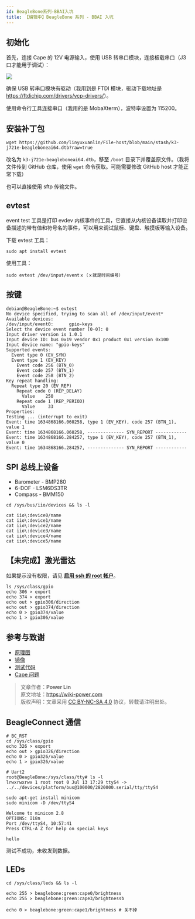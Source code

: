 ```yaml
---
id: BeagleBone系列-BBAI入坑
title: 【编辑中】BeagleBone 系列 - BBAI 入坑
---
```


## 初始化

首先，连接 Cape 的 12V 电源输入，使用 USB 转串口模块，连接板载串口（J3 口才能用于调试）：

![](https://wiki-media-1253965369.cos.ap-guangzhou.myqcloud.com/img/20211027164010.png)

确保 USB 转串口模块有驱动（我用到是 FTDI 模块，驱动下载地址是 <https://ftdichip.com/drivers/vcp-drivers/>）。

使用命令行工具连接串口（我用的是 MobaXterm），波特率设置为 115200。

## 安装补丁包

```shell
wget https://github.com/linyuxuanlin/File-host/blob/main/stash/k3-j721e-beagleboneai64.dtb?raw=true
```

改名为 `k3-j721e-beagleboneai64.dtb`，移至 `/boot` 目录下并覆盖原文件。（我将文件传到 GitHub 仓库，使用 `wget` 命令获取。可能需要修改 GitHub host 才能正常下载）

也可以直接使用 sftp 传输文件。

## evtest

event test 工具是打印 evdev 内核事件的工具，它直接从内核设备读取并打印设备描述的带有值和符号名的事件，可以用来调试鼠标、键盘、触摸板等输入设备。

下载 evtest 工具：

```shell
sudo apt install evtest
```

使用工具：

```shell
sudo evtest /dev/input/eventｘ（ｘ就是时间编号）
```

## 按键

```shell
debian@BeagleBone:~$ evtest
No device specified, trying to scan all of /dev/input/event*
Available devices:
/dev/input/event0:      gpio-keys
Select the device event number [0-0]: 0
Input driver version is 1.0.1
Input device ID: bus 0x19 vendor 0x1 product 0x1 version 0x100
Input device name: "gpio-keys"
Supported events:
  Event type 0 (EV_SYN)
  Event type 1 (EV_KEY)
    Event code 256 (BTN_0)
    Event code 257 (BTN_1)
    Event code 258 (BTN_2)
Key repeat handling:
  Repeat type 20 (EV_REP)
    Repeat code 0 (REP_DELAY)
      Value    250
    Repeat code 1 (REP_PERIOD)
      Value     33
Properties:
Testing ... (interrupt to exit)
Event: time 1634868166.060258, type 1 (EV_KEY), code 257 (BTN_1), value 1
Event: time 1634868166.060258, -------------- SYN_REPORT ------------
Event: time 1634868166.284257, type 1 (EV_KEY), code 257 (BTN_1), value 0
Event: time 1634868166.284257, -------------- SYN_REPORT ------------
```

## SPI 总线上设备

- Barometer - BMP280
- 6-DOF - LSM6DS3TR
- Compass - BMM150

```shell
cd /sys/bus/iio/devices && ls -l

cat iio\:device0/name
cat iio\:device1/name
cat iio\:device2/name
cat iio\:device3/name
cat iio\:device4/name
cat iio\:device5/name
```

## 【未完成】激光雷达

如果提示没有权限，请见 [**启用 ssh 的 root 帐户**](https://wiki-power.com/BeagleBone%E7%B3%BB%E5%88%97-%E5%9F%BA%E6%9C%AC%E5%8F%82%E6%95%B0%E4%B8%8E%E7%8E%AF%E5%A2%83%E9%85%8D%E7%BD%AE#%E5%90%AF%E7%94%A8-ssh-%E7%9A%84-root-%E5%B8%90%E6%88%B7)。

```shell
ls /sys/class/gpio
echo 306 > export
echo 374 > export
echo out > gpio306/direction
echo out > gpio374/direction
echo 0 > gpio374/value
echo 1 > gpio306/value
```

## 参考与致谢

- [原理图](file:///C:/Users/Power/Projects/Internship_at_Seeed/Projects/Robotics_Cape_Rev2/Reference/BeagleBone%20AI%20TDA4VM_SCH_V1.0_210805.pdf)
- [镜像](https://rcn-ee.net/rootfs/debian-arm64/)
- [测试代码](https://gitee.com/gary87m/notes_seeed/blob/master/BBAI_Robotics%20Cape.md)
- [Cape 问题](https://docs.qq.com/sheet/DU1BBZnNORlJhRG5w)

> 文章作者：**Power Lin**  
> 原文地址：<https://wiki-power.com>  
> 版权声明：文章采用 [CC BY-NC-SA 4.0](https://creativecommons.org/licenses/by/4.0/deed.zh) 协议，转载请注明出处。

## BeagleConnect 通信

```shell
# BC_RST
cd /sys/class/gpio
echo 326 > export
echo out > gpio326/direction
echo 0 > gpio326/value
echo 1 > gpio326/value

# Uart2
root@BeagleBone:/sys/class/tty# ls -l
lrwxrwxrwx 1 root root 0 Jul 13 17:29 ttyS4 -> ../../devices/platform/bus@100000/2820000.serial/tty/ttyS4

sudo apt-get install minicom
sudo minicom -D /dev/ttyS4

Welcome to minicom 2.8
OPTIONS: I18n
Port /dev/ttyS4, 10:57:41
Press CTRL-A Z for help on special keys

hello
```

测试不成功，未收发到数据。

## LEDs

```shell
cd /sys/class/leds && ls -l

echo 255 > beaglebone:green:cape0/brightness
echo 255 > beaglebone:green:cape3/brightnessb 

echo 0 > beaglebone:green:cape1/brightness # 关不掉
```